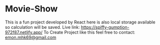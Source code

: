 # Movie-Show
This is a fun project developed by React here is also local storage available so calculation will be saved.
Live link: https://spiffy-gumption-972f87.netlify.app/
To Create Project like this feel free to contact: emon.mhk69@gmail.com
